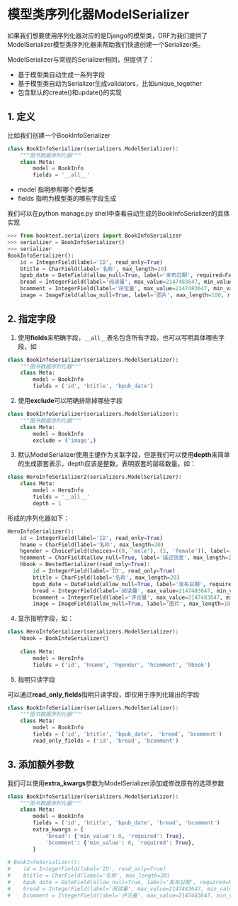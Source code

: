 # 模型类序列化器ModelSerializer

如果我们想要使用序列化器对应的是Django的模型类，DRF为我们提供了ModelSerializer模型类序列化器来帮助我们快速创建一个Serializer类。

ModelSerializer与常规的Serializer相同，但提供了：

* 基于模型类自动生成一系列字段
* 基于模型类自动为Serializer生成validators，比如unique_together
* 包含默认的create()和update()的实现

##  1.  定义

比如我们创建一个BookInfoSerializer

```python
class BookInfoSerializer(serializers.ModelSerializer):
    """图书数据序列化器"""
    class Meta:
        model = BookInfo
        fields = '__all__'
```

* model  指明参照哪个模型类
* fields  指明为模型类的哪些字段生成

我们可以在python manage.py shell中查看自动生成的BookInfoSerializer的具体实现

```python
>>> from booktest.serializers import BookInfoSerializer
>>> serializer = BookInfoSerializer()
>>> serializer
BookInfoSerializer():
    id = IntegerField(label='ID', read_only=True)
    btitle = CharField(label='名称', max_length=20)
    bpub_date = DateField(allow_null=True, label='发布日期', required=False)
    bread = IntegerField(label='阅读量', max_value=2147483647, min_value=-2147483648, required=False)
    bcomment = IntegerField(label='评论量', max_value=2147483647, min_value=-2147483648, required=False)
    image = ImageField(allow_null=True, label='图片', max_length=100, required=False)
```

## 2.  指定字段

1) 使用**fields**来明确字段，`__all__`表名包含所有字段，也可以写明具体哪些字段，如

```python
class BookInfoSerializer(serializers.ModelSerializer):
    """图书数据序列化器"""
    class Meta:
        model = BookInfo
        fields = ('id', 'btitle', 'bpub_date')
```

2) 使用**exclude**可以明确排除掉哪些字段

```python
class BookInfoSerializer(serializers.ModelSerializer):
    """图书数据序列化器"""
    class Meta:
        model = BookInfo
        exclude = ('image',)
```

3) 默认ModelSerializer使用主键作为关联字段，但是我们可以使用**depth**来简单的生成嵌套表示，depth应该是整数，表明嵌套的层级数量。如：

```python
class HeroInfoSerializer2(serializers.ModelSerializer):
    class Meta:
        model = HeroInfo
        fields = '__all__'
        depth = 1
```

形成的序列化器如下：

```python
HeroInfoSerializer():
    id = IntegerField(label='ID', read_only=True)
    hname = CharField(label='名称', max_length=20)
    hgender = ChoiceField(choices=((0, 'male'), (1, 'female')), label='性别', required=False, validators=[<django.core.valators.MinValueValidator object>, <django.core.validators.MaxValueValidator object>])
    hcomment = CharField(allow_null=True, label='描述信息', max_length=200, required=False)
    hbook = NestedSerializer(read_only=True):
        id = IntegerField(label='ID', read_only=True)
        btitle = CharField(label='名称', max_length=20)
        bpub_date = DateField(allow_null=True, label='发布日期', required=False)
        bread = IntegerField(label='阅读量', max_value=2147483647, min_value=-2147483648, required=False)
        bcomment = IntegerField(label='评论量', max_value=2147483647, min_value=-2147483648, required=False)
        image = ImageField(allow_null=True, label='图片', max_length=100, required=False)

```

4) 显示指明字段，如：

```python
class HeroInfoSerializer(serializers.ModelSerializer):
    hbook = BookInfoSerializer()
    
    class Meta:
        model = HeroInfo
        fields = ('id', 'hname', 'hgender', 'hcomment', 'hbook')
```

5)  指明只读字段

可以通过**read_only_fields**指明只读字段，即仅用于序列化输出的字段

```python
class BookInfoSerializer(serializers.ModelSerializer):
    """图书数据序列化器"""
    class Meta:
        model = BookInfo
        fields = ('id', 'btitle', 'bpub_date'， 'bread', 'bcomment')
        read_only_fields = ('id', 'bread', 'bcomment')
```

## 3.  添加额外参数

我们可以使用**extra_kwargs**参数为ModelSerializer添加或修改原有的选项参数

```python
class BookInfoSerializer(serializers.ModelSerializer):
    """图书数据序列化器"""
    class Meta:
        model = BookInfo
        fields = ('id', 'btitle', 'bpub_date', 'bread', 'bcomment')
        extra_kwargs = {
            'bread': {'min_value': 0, 'required': True},
            'bcomment': {'min_value': 0, 'required': True},
        }
          
# BookInfoSerializer():
#    id = IntegerField(label='ID', read_only=True)
#    btitle = CharField(label='名称', max_length=20)
#    bpub_date = DateField(allow_null=True, label='发布日期', required=False)
#    bread = IntegerField(label='阅读量', max_value=2147483647, min_value=0, required=True)
#    bcomment = IntegerField(label='评论量', max_value=2147483647, min_value=0, required=True)

```

